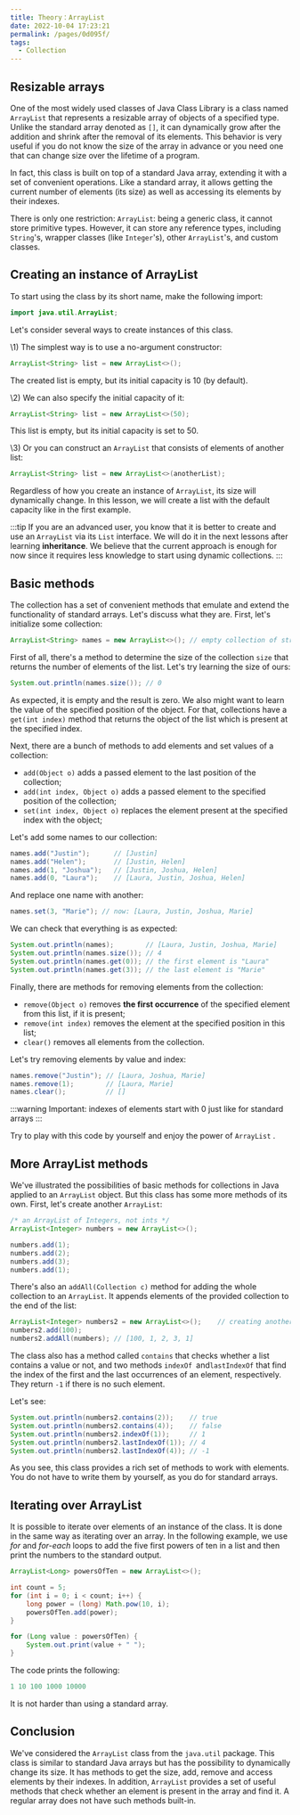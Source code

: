 ```yaml
---
title: Theory：ArrayList
date: 2022-10-04 17:23:21
permalink: /pages/0d095f/
tags:
  - Collection
---
```

## Resizable arrays

One of the most widely used classes of Java Class Library is a class named `ArrayList` that represents a resizable array of objects of a specified type. Unlike the standard array denoted as `[]`, it can dynamically grow after the addition and shrink after the removal of its elements. This behavior is very useful if you do not know the size of the array in advance or you need one that can change size over the lifetime of a program.

In fact, this class is built on top of a standard Java array, extending it with a set of convenient operations. Like a standard array, it allows getting the current number of elements (its size) as well as accessing its elements by their indexes.

There is only one restriction: `ArrayList`: being a generic class, it cannot store primitive types. However, it can store any reference types, including `String`'s, wrapper classes (like `Integer`'s), other `ArrayList`'s, and custom classes.

## Creating an instance of ArrayList

To start using the class by its short name, make the following import:

```java
import java.util.ArrayList;
```

Let's consider several ways to create instances of this class.

\1) The simplest way is to use a no-argument constructor:

```java
ArrayList<String> list = new ArrayList<>();
```

The created list is empty, but its initial capacity is 10 (by default).

\2) We can also specify the initial capacity of it:

```java
ArrayList<String> list = new ArrayList<>(50);
```

This list is empty, but its initial capacity is set to 50.

\3) Or you can construct an `ArrayList` that consists of elements of another list:

```java
ArrayList<String> list = new ArrayList<>(anotherList);
```

Regardless of how you create an instance of `ArrayList`, its size will dynamically change. In this lesson, we will create a list with the default capacity like in the first example.

:::tip
If you are an advanced user, you know that it is better to create and use an `ArrayList` via its `List` interface. We will do it in the next lessons after learning **inheritance**. We believe that the current approach is enough for now since it requires less knowledge to start using dynamic collections.
:::


## Basic methods

The collection has a set of convenient methods that emulate and extend the functionality of standard arrays. Let's discuss what they are. First, let's initialize some collection:

```java
ArrayList<String> names = new ArrayList<>(); // empty collection of strings
```

First of all, there's a method to determine the size of the collection `size` that returns the number of elements of the list. Let's try learning the size of ours:

```java
System.out.println(names.size()); // 0
```

As expected, it is empty and the result is zero. We also might want to learn the value of the specified position of the object. For that, collections have a `get(int index)` method that returns the object of the list which is present at the specified index.

Next, there are a bunch of methods to add elements and set values of a collection:

- `add(Object o)` adds a passed element to the last position of the collection;
- `add(int index, Object o)` adds a passed element to the specified position of the collection;
- `set(int index, Object o)` replaces the element present at the specified index with the object;

Let's add some names to our collection:

```java
names.add("Justin");      // [Justin]
names.add("Helen");       // [Justin, Helen]
names.add(1, "Joshua");   // [Justin, Joshua, Helen]
names.add(0, "Laura");    // [Laura, Justin, Joshua, Helen]
```

And replace one name with another:

```java
names.set(3, "Marie"); // now: [Laura, Justin, Joshua, Marie]
```

We can check that everything is as expected:

```java
System.out.println(names);        // [Laura, Justin, Joshua, Marie]
System.out.println(names.size()); // 4
System.out.println(names.get(0)); // the first element is "Laura"
System.out.println(names.get(3)); // the last element is "Marie"
```

Finally, there are methods for removing elements from the collection:

- `remove(Object o)` removes **the first occurrence** of the specified element from this list, if it is present;
- `remove(int index)` removes the element at the specified position in this list;
- `clear()` removes all elements from the collection.

Let's try removing elements by value and index:

```java
names.remove("Justin"); // [Laura, Joshua, Marie]
names.remove(1);        // [Laura, Marie]
names.clear();          // []
```


:::warning
Important: indexes of elements start with 0 just like for standard arrays
:::


Try to play with this code by yourself and enjoy the power of `ArrayList` .

## More ArrayList methods

We've illustrated the possibilities of basic methods for collections in Java applied to an `ArrayList` object. But this class has some more methods of its own. First, let's create another `ArrayList`:

```java
/* an ArrayList of Integers, not ints */
ArrayList<Integer> numbers = new ArrayList<>();

numbers.add(1);
numbers.add(2);
numbers.add(3);
numbers.add(1);
```

There's also an `addAll(Collection c)` method for adding the whole collection to an `ArrayList`. It appends elements of the provided collection to the end of the list:

```java
ArrayList<Integer> numbers2 = new ArrayList<>();    // creating another list of Integers
numbers2.add(100);
numbers2.addAll(numbers); // [100, 1, 2, 3, 1]
```

The class also has a method called `contains` that checks whether a list contains a value or not, and two methods `indexOf `and`lastIndexOf` that find the index of the first and the last occurrences of an element, respectively. They return `-1` if there is no such element.

Let's see:

```java
System.out.println(numbers2.contains(2));    // true
System.out.println(numbers2.contains(4));    // false
System.out.println(numbers2.indexOf(1));     // 1
System.out.println(numbers2.lastIndexOf(1)); // 4
System.out.println(numbers2.lastIndexOf(4)); // -1
```

As you see, this class provides a rich set of methods to work with elements. You do not have to write them by yourself, as you do for standard arrays.

## Iterating over ArrayList

It is possible to iterate over elements of an instance of the class. It is done in the same way as iterating over an array. In the following example, we use *for* and *for-each* loops to add the five first powers of ten in a list and then print the numbers to the standard output.

```java
ArrayList<Long> powersOfTen = new ArrayList<>();

int count = 5;
for (int i = 0; i < count; i++) {
    long power = (long) Math.pow(10, i);
    powersOfTen.add(power);
}

for (Long value : powersOfTen) {
    System.out.print(value + " ");
}
```

The code prints the following:

```java
1 10 100 1000 10000 
```

It is not harder than using a standard array.

## Conclusion

We've considered the `ArrayList` class from the `java.util` package. This class is similar to standard Java arrays but has the possibility to dynamically change its size. It has methods to get the size, add, remove and access elements by their indexes. In addition, `ArrayList` provides a set of useful methods that check whether an element is present in the array and find it. A regular array does not have such methods built-in.